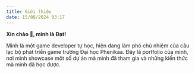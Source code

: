 ```yaml
---
title: Giới thiệu
date: 15/08/2024 03:17
---
```


**Xin chào 👋, mình là Đạt!**
    
Mình là một game developer tự học, hiện đang làm phó chủ nhiệm của câu lạc bộ phát triển game trường Đại học Phenikaa. Đây là portfolio của mình, nơi mình showcase một số dự án mà mình đã tham gia và những kiến thức mà mình đã học được.
```

